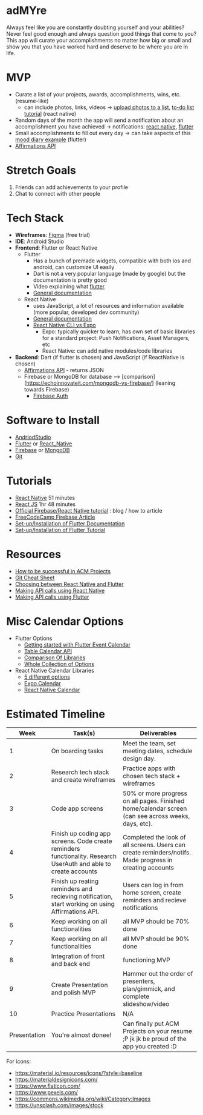 # adMYre
Always feel like you are constantly doubting yourself and your abilities? Never feel good enough and always question good things that come to you? This app will curate your accomplishments no matter how big or small and show you that you have worked hard and deserve to be where you are in life.

# MVP

- Curate a list of your projects, awards, accomplishments, wins, etc. (resume-like)
  - can include photos, links, videos → [upload photos to a list](https://www.youtube.com/watch?v=GEtqS9Qozv4&ab_channel=TheFlutterFactory), [to-do list tutorial](https://www.youtube.com/watch?v=0kL6nhutjQ8&ab_channel=MadeWithMatt) (react native)
- Random days of the month the app will send a notification about an accomplishment you have achieved → notifications: [react native](https://rnfirebase.io/messaging/notifications), [flutter](https://youtu.be/_Z2S63O-1HE)
- Small accomplishments to fill out every day → can take aspects of this [mood diary example](https://medium.com/flutter-community/develop-a-mood-diary-flutter-app-in-2-hours-ca54f8bf6703) (flutter) 
- [Affirmations API](https://www.jsonapi.co/public-api/Affirmations)


# Stretch Goals

1. Friends can add achievements to your profile  
2. Chat to connect with other people


# Tech Stack

- **Wireframes**: [Figma](https://www.figma.com/) (free trial)
- **IDE**: Android Studio 
- **Frontend**: Flutter or React Native 
  -	Flutter
    -	Has a bunch of premade widgets, compatible with both ios and android, can customize UI easily 
    -	Dart is not a very popular language (made by google) but the documentation is pretty good   
    -	Video explaining what [flutter](https://www.youtube.com/watch?v=I9ceqw5Ny-4)
    -	[General documentation](https://docs.flutter.dev/)
  -	React Native
    -	uses JavaScript, a lot of resources and information available (more popular, developed dev community) 
    - [General documentation](https://reactnative.dev/docs/getting-started)
    - [React Native CLI vs Expo](https://levelup.gitconnected.com/react-native-cli-vs-expo-cli-which-one-do-i-choose-bdf02ea457bf)
      - Expo: typically quicker to learn, has own set of basic libraries for a standard project: Push Notifications, Asset Managers, etc 
      - React Native: can add native modules/code libraries  
- **Backend**: Dart (if flutter is chosen) and JavaScript (if ReactNative is chosen)
  - [Affirmations API](https://www.jsonapi.co/public-api/Affirmations) - returns JSON
  - Firebase or MongoDB for database --> [comparison](https://echoinnovateit.com/mongodb-vs-firebase/] (leaning towards Firebase)  
    - [Firebase Auth](https://firebase.google.com/docs/auth)

# Software to Install

- [AndriodStudio](https://developer.android.com/studio)
- [Flutter](https://docs.flutter.dev/get-started/install) or [React_Native](https://reactnative.dev/docs/environment-setup)
- [Firebase](https://firebase.google.com/docs/cli) or [MongoDB](https://docs.mongodb.com/manual/installation/)
- [Git](https://git-scm.com/downloads)

# Tutorials

- [React Native](https://www.youtube.com/watch?v=Hf4MJH0jDb4) 51 minutes
- [React JS](https://www.youtube.com/watch?v=w7ejDZ8SWv8) 1hr 48 minutes
- [Official Firebase/React Native tutorial](https://firebase.googleblog.com/2016/01/the-beginners-guide-to-react-native-and_84.html) : blog / how to article
- [FreeCodeCamp Firebase Article](https://www.freecodecamp.org/news/react-native-firebase-tutorial/)
- [Set-up/Installation of Flutter Documentation](https://docs.flutter.dev/get-started/editor)
- [Set-up/Installation of Flutter Tutorial](https://medium.com/codechai/flutter-installation-setup-with-android-studio-326dea65f609)

# Resources

- [How to be successful in ACM Projects](https://docs.google.com/document/d/18Zi3DrKG5e6g5Bojr8iqxIu6VIGl86YBSFlsnJnlM88/edit?usp=sharing)
- [Git Cheat Sheet](https://education.github.com/git-cheat-sheet-education.pdf)
- [Choosing between React Native and Flutter](https://hackr.io/blog/react-native-vs-flutter)
- [Making API calls using React Native](https://medium.com/enappd/how-to-make-api-calls-in-react-native-apps-eab083186611)
- [Making API calls using Flutter](https://medium.com/solidmvp-africa/making-your-api-calls-in-flutter-the-right-way-f0a03e35b4b1)


# Misc Calendar Options
- Flutter Options
  - [Getting started with Flutter Event Calendar](https://help.syncfusion.com/flutter/calendar/getting-started)
  - [Table Calendar API](https://pub.dev/packages/table_calendar)
  - [Comparison Of Libraries](https://medium.com/flutter-community/flutter-calendar-library-comparison-c08d5ba3cc9e)
  - [Whole Collection of Options](https://flutterawesome.com/tag/calendar/)
- React Native Calendar Libraries 
  - [5 different options](https://blog.expo.dev/5-easy-to-use-react-native-calendar-libraries-e830a97d5bf7)
  - [Expo Calendar](https://docs.expo.dev/versions/v41.0.0/sdk/calendar/)
  - [React Native Calendar](https://react-native-components.gitbook.io/calendar/)
  


# Estimated Timeline

| Week         | Task(s)                                       | Deliverables                                                                   |
| ------------ | --------------------------------------------- | ------------------------------------------------------------------------------ |
| 1            | On boarding tasks                             | Meet the team, set meeting dates, schedule design day.                         |
| 2            | Research tech stack and create wireframes     | Practice apps with chosen tech stack + wireframes                              |
| 3            | Code app screens | 50% or more progress on all pages. Finished home/calendar screen (can see across weeks, days, etc).|
| 4            | Finish up coding app screens. Code create reminders functionality. Research UserAuth and able to create accounts | Completed the look of all screens. Users can create reminders/notifs. Made progress in creating accounts|
| 5            | Finish up reating reminders and recieving notification, start working on using Affirmations API.        | Users can log in from home screen, create reminders and recieve notifications |
| 6            | Keep working on all functionalities  | all MVP should be 70% done                                                                   |
| 7            | Keep working on all functionalities  | all MVP should be 90% done                                                                          |
| 8            | Integration of front and back end                   | functioning MVP       |
| 9            | Create Presentation and polish MVP                        | Hammer out the order of presenters, plan/gimmick, and complete slideshow/video  |
| 10            | Practice Presentations                         | N/A                                                                            |
| Presentation | You're almost donee!        | Can finally put ACM Projects on your resume ;P jk jk be proud of the app you created :D                           |

For icons:

- https://material.io/resources/icons/?style=baseline
- https://materialdesignicons.com/
- https://www.flaticon.com/
- https://www.pexels.com/
- https://commons.wikimedia.org/wiki/Category:Images
- https://unsplash.com/images/stock
